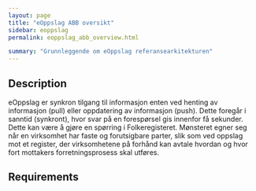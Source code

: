 ```yaml
---
layout: page
title: "eOppslag ABB oversikt"
sidebar: eoppslag
permalink: eoppslag_abb_overview.html

summary: "Grunnleggende om eOppslag referansearkitekturen"
---
```


## Description

eOppslag er synkron tilgang til informasjon enten ved henting av informasjon (pull) eller oppdatering av informasjon (push). Dette foregår i sanntid (synkront), hvor svar på en forespørsel gis innenfor få sekunder. Dette kan være å gjøre en spørring i Folkeregisteret. Mønsteret egner seg når en virksomhet har faste og forutsigbare parter, slik som ved oppslag mot et register, der virksomhetene på forhånd kan avtale hvordan og hvor fort mottakers forretningsprosess skal utføres.

## Requirements
